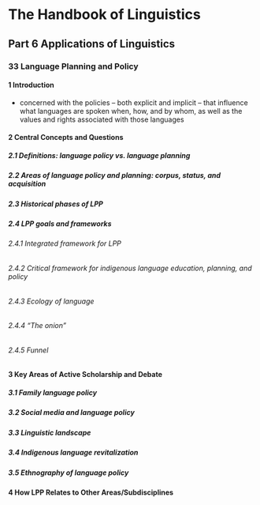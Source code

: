 # The Handbook of Linguistics
## Part 6 Applications of Linguistics
### 33 Language Planning and Policy
#### 1 Introduction 
+ concerned with the policies – both explicit and implicit – that influence what languages are spoken when, how, and by whom, as well as the values and rights associated with those languages
#### 2 Central Concepts and Questions
##### 2.1 Definitions: language policy vs. language planning 
##### 2.2 Areas of language policy and planning: corpus, status, and acquisition
##### 2.3 Historical phases of LPP
##### 2.4 LPP goals and frameworks
###### 2.4.1 Integrated framework for LPP
###### 2.4.2 Critical framework for indigenous language education, planning, and policy
###### 2.4.3 Ecology of language
###### 2.4.4 “The onion” 
###### 2.4.5 Funnel 
#### 3 Key Areas of Active Scholarship and Debate
##### 3.1 Family language policy
##### 3.2 Social media and language policy
##### 3.3 Linguistic landscape 
##### 3.4  Indigenous language revitalization 
##### 3.5 Ethnography of language policy
#### 4 How LPP Relates to Other Areas/Subdisciplines